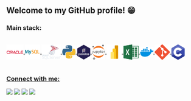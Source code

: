 ## Welcome to my GitHub profile! 😁
### Main stack:
 <div>
   <a href="https://github.com/Gabriel-Troni">
  <!-- <img height="180em" src="https://github-readme-stats.vercel.app/api/top-langs/?username=Gabriel-Troni&layout=compact&langs_count=6&theme=tokyonight"/>-->

</div>
<div style="display: inline_block"><br>
  <img align="center" alt="Oracle" height="40px" width="45px" src="./assets/oracle.png">
  <img align="center" alt="mySQL" height="40px" width="40px" src="./assets/mySQL.png">
  <img align="center" alt="SQL Server" height="40px" width="50px" src="./assets/sqlServer.png">
  <img align="center" alt="Python" height="35px" width="35px" src="./assets/python.webp">
  <img align="center" alt="Pandas" height="40px" width="35px" src="./assets/pandas.png">
  <img align="center" alt="Jupyter" height="40px" width="35px" src="./assets/jupyter.png">
  <!--<img align="center" alt="SQL" height="40px" width="40px" src="./assets/sql.webp">-->
  <img align="center" alt="power BI" height="40px" width="40px" src="./assets/powerBI.png">
  <img align="center" alt="Excel" height="40px" width="40px" src="./assets/excel.png">  
  <!--<img align="center" alt="PHP" height="20" width="40" src="./assets/php.png">-->
  <!--<img align="center" alt="Js" height="40px" width="40px" src="./assets/js.svg">-->
  <!--<img align="center" alt="CSS" height="40px" width="40px" src="./assets/css.svg">-->
  <!--<img align="center" alt="HTML" height="40px" width="40px" src="./assets/html.svg">-->
  <img align="center" alt="Docker" height="25" width="35" src="./assets/docker.png">
  <img align="center" alt="Git" height="40px" width="40px" src="./assets/git.png">
  <img align="center" alt="C" height="40px" width="35px" src="./assets/c.png">
</div>
 
 <br>
 
  ### Connect with me:
 
<div>
  <a href = "mailto:troni.gabriel.10@gmail.com" target = "_blank"><img src="https://img.shields.io/badge/-Gmail-%23333?style=for-the-badge&logo=gmail&logoColor=white" target="_blank"></a>
  <a href="https://www.linkedin.com/in/gabriel-troni/" target="_blank"><img src="https://img.shields.io/badge/-LinkedIn-%23333?style=for-the-badge&logo=linkedin&logoColor=white" target="_blank"></a>
 <a href="https://api.whatsapp.com/send?phone=5569992182298" target="_blank"><img src="https://img.shields.io/badge/-WhatsApp-%23333?style=for-the-badge&logo=WhatsApp&logoColor=white" target="_blank"></a>
 <a href="https://www.instagram.com/gabrieltroni/" target="_blank"><img src="https://img.shields.io/badge/-Instagram-%23333?style=for-the-badge&logo=Instagram&logoColor=white" target="_blank"></a>
</div>
